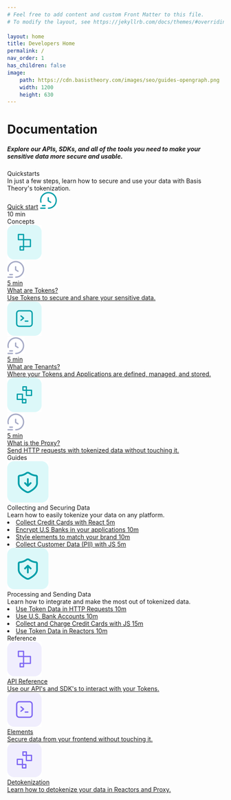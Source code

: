 ```yaml
---
# Feel free to add content and custom Front Matter to this file.
# To modify the layout, see https://jekyllrb.com/docs/themes/#overriding-theme-defaults

layout: home
title: Developers Home
permalink: /
nav_order: 1
has_children: false
image:
    path: https://cdn.basistheory.com/images/seo/guides-opengraph.png
    width: 1200
    height: 630
---
```


<html>
    <head>
        <meta charset="utf-8">
        <title>Basis Theory Overview</title>
    </head>
    <body class="home-page">
        <h1>Documentation</h1>
        <h5>Explore our APIs, SDKs, and all of the tools you need to make your sensitive data more secure and usable.</h5>
        <div class="quickstarts">
            <div class="quickstart-info">
                <div class="quickstart-header">Quickstarts</div>
                <div class="quickstart-subtitle">In just a few steps, learn how to secure and use your data with Basis Theory's tokenization.</div>
                <div class="quickstart-action">
                    <a href="/getting-started">Quick start</a>
                    <img src="./assets/images/icons/blue-time.svg" alt="time-icon">
                    <div>10 min</div>
                </div>
            </div>
        </div>
        <div class="sub-header">
            Concepts
        </div>
        <div class="cards">
            <a class="card" href="/concepts/what-are-tokens">
                <div class="icon-and-time-estimate">
                    <img src="./assets/images/icons/blue-token.svg">
                    <div class="time-estimate">
                        <img src="./assets/images/icons/grey-time.svg" alt="time-icon">
                        <div>5 min</div>
                    </div>
                </div>
                <div class="card-title">What are Tokens?</div>
                <div>Use Tokens to secure and share your sensitive data.</div>
            </a>
            <a class="card" href="/concepts/what-are-tenants">
                <div class="icon-and-time-estimate">
                    <img src="./assets/images/icons/blue-terminal.svg">
                    <div class="time-estimate">
                        <img src="./assets/images/icons/grey-time.svg" alt="time-icon">
                        <div>5 min</div>
                    </div>
                </div>
                <div class="card-title">What are Tenants?</div>
                <div>Where your Tokens and Applications are defined, managed, and stored.</div>
            </a>
            <a class="card" href="/concepts/what-is-the-proxy">
                <div class="icon-and-time-estimate">
                    <img src="./assets/images/icons/blue-reactor.svg">
                    <div class="time-estimate">
                        <img src="./assets/images/icons/grey-time.svg" alt="time-icon">
                        <div>5 min</div>
                    </div>
                </div>
                <div class="card-title">What is the Proxy?</div>
                <div>Send HTTP requests with tokenized data without touching it.</div>
            </a>
        </div>
        <div class="sub-header">
            Guides
        </div>
        <div class="cards">
            <div class="card guide">
                <div class="icon-and-guides">
                    <img src="./assets/images/icons/shield-down-arrow.svg" alt="shield-down-arrow">
                    <div class="guides">
                        <div class="card-title">Collecting and Securing Data</div>
                        <div>Learn how to easily tokenize your data on any platform.</div>
                        <div class="guides-list">
                            <li><a href="/guides/collect-cards-with-elements-react">Collect Credit Cards with React <span class="guide-time-estimate">5m</span></a></li>
                            <li><a href="/guides/encrypt-us-banks-in-your-applications">Encrypt U.S Banks in your applications <span class="guide-time-estimate">10m</span></a></li>
                            <li><a href="/guides/style-elements-for-my-brand">Style elements to match your brand <span class="guide-time-estimate">10m</span></a></li>
                            <li><a href="/guides/collect-pii-js">Collect Customer Data (PII) with JS <span class="guide-time-estimate">5m</span></a></li>
                        </div>
                    </div>
                </div>
            </div>
            <div class="card guide">
                <div class="icon-and-guides">
                    <img src="./assets/images/icons/shield-up-arrow.svg" alt="shield-up-arrow">
                    <div class="guides">
                        <div class="card-title">Processing and Sending Data</div>
                        <div>Learn how to integrate and make the most out of tokenized data.</div>
                        <div class="guides-list">
                            <li><a href="/guides/use-token-data-in-http-requests">Use Token Data in HTTP Requests <span class="guide-time-estimate">10m</span></a></li>
                            <li><a href="/guides/use-us-bank-accounts-without-touching-them">Use U.S. Bank Accounts <span class="guide-time-estimate">10m</span></a></li>
                            <li><a href="/guides/collect-cards-with-elements">Collect and Charge Credit Cards with JS <span class="guide-time-estimate">15m</span></a></li>
                            <li><a href="/guides/use-token-data-in-reactors">Use Token Data in Reactors <span class="guide-time-estimate">10m</span></a></li>
                        </div>
                    </div>
                </div>
            </div>
        </div>
        <div class="sub-header">
            Reference
        </div>
        <div class="cards">
            <a class="card" href="https://docs.basistheory.com/api-reference/#introduction">
                <div class="icon-and-time-estimate">
                    <img src="./assets/images/icons/purple-token.svg">
                </div>
                <div class="card-title">API Reference</div>
                <div>Use our API's and SDK's to interact with your Tokens.</div>
            </a>
            <a class="card" href="https://docs.basistheory.com/elements/#introduction">
                <div class="icon-and-time-estimate">
                    <img src="./assets/images/icons/purple-terminal.svg">
                </div>
                <div class="card-title">Elements</div>
                <div>Secure data from your frontend without touching it.</div>
            </a>
            <a class="card" href="https://docs.basistheory.com/detokenization/#introduction">
                <div class="icon-and-time-estimate">
                    <img src="./assets/images/icons/purple-reactor.svg">
                </div>
                <div class="card-title">Detokenization</div>
                <div>Learn how to detokenize your data in Reactors and Proxy.</div>
            </a>
        </div>
    </body>
</html>